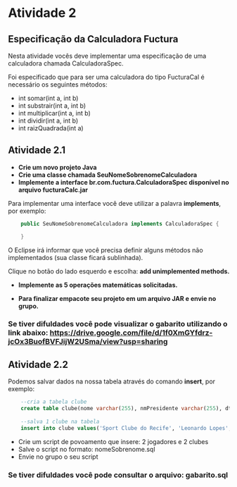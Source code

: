 # Atividade 2

## Especificação da Calculadora Fuctura

Nesta atividade vocês deve implementar uma especificação de uma calculadora chamada CalculadoraSpec.

Foi especificado que para ser uma calculadora do tipo FucturaCal é necessário os seguintes métodos:

- int somar(int a, int b)
- int substrair(int a, int b)
- int multiplicar(int a, int b)
- int dividir(int a, int b)
- int raizQuadrada(int a)

## Atividade 2.1

- **Crie um novo projeto Java**
- **Crie uma classe chamada SeuNomeSobrenomeCalculadora**
- **Implemente a interface br.com.fuctura.CalculadoraSpec disponível no arquivo fucturaCalc.jar**

Para implementar uma interface você deve utilizar a palavra **implements**, por exemplo:

```java
    public SeuNomeSobrenomeCalculadora implements CalculadoraSpec {

    }
```

O Eclipse irá informar que você precisa definir alguns métodos não implementados (sua classe ficará sublinhada).

Clique no botão do lado esquerdo e escolha: **add unimplemented methods.**

- **Implemente as 5 operações matemáticas solicitadas.**

- **Para finalizar empacote seu projeto em um arquivo JAR e envie no grupo.**

### Se tiver difuldades você pode visualizar o gabarito utilizando o link abaixo: https://drive.google.com/file/d/1f0XmGYfdrz-jcOx3BuofBVFJijW2USma/view?usp=sharing

## Atividade 2.2

Podemos salvar dados na nossa tabela através do comando **insert**, por exemplo:

```sql
    --cria a tabela clube
    create table clube(nome varchar(255), nmPresidente varchar(255), dtFundacao varchar(10),site varchar(255));
    
    --salva 1 clube na tabela
    insert into clube values('Sport Clube do Recife', 'Leonardo Lopes', '13/05/1905', 'https://sportrecife.com.br/');
```

- Crie um script de povoamento que insere: 2 jogadores e 2 clubes
- Salve o script no formato: nomeSobrenome.sql
- Envie no grupo o seu script

### Se tiver difuldades você pode consultar o arquivo: gabarito.sql